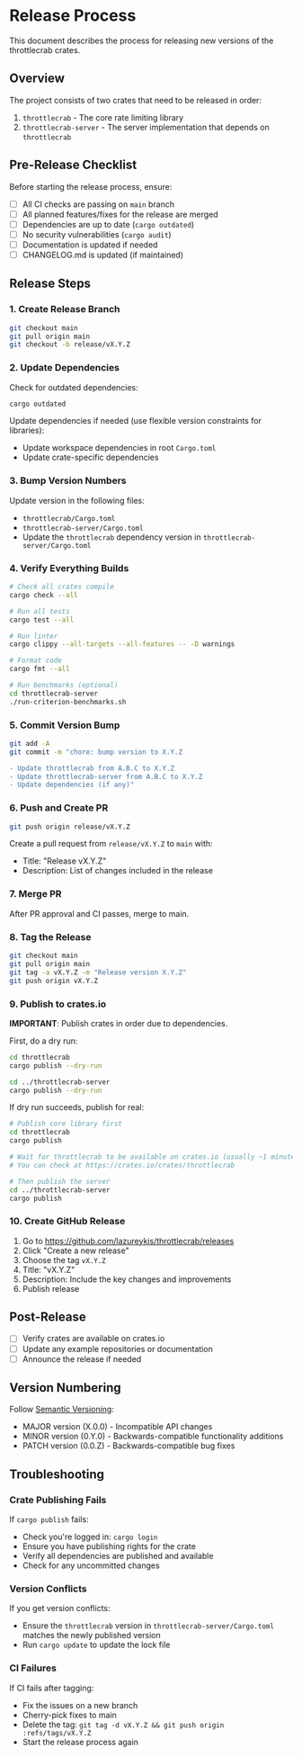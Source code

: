 # Release Process

This document describes the process for releasing new versions of the throttlecrab crates.

## Overview

The project consists of two crates that need to be released in order:
1. `throttlecrab` - The core rate limiting library
2. `throttlecrab-server` - The server implementation that depends on `throttlecrab`

## Pre-Release Checklist

Before starting the release process, ensure:

- [ ] All CI checks are passing on `main` branch
- [ ] All planned features/fixes for the release are merged
- [ ] Dependencies are up to date (`cargo outdated`)
- [ ] No security vulnerabilities (`cargo audit`)
- [ ] Documentation is updated if needed
- [ ] CHANGELOG.md is updated (if maintained)

## Release Steps

### 1. Create Release Branch

```bash
git checkout main
git pull origin main
git checkout -b release/vX.Y.Z
```

### 2. Update Dependencies

Check for outdated dependencies:
```bash
cargo outdated
```

Update dependencies if needed (use flexible version constraints for libraries):
- Update workspace dependencies in root `Cargo.toml`
- Update crate-specific dependencies

### 3. Bump Version Numbers

Update version in the following files:
- `throttlecrab/Cargo.toml`
- `throttlecrab-server/Cargo.toml` 
- Update the `throttlecrab` dependency version in `throttlecrab-server/Cargo.toml`

### 4. Verify Everything Builds

```bash
# Check all crates compile
cargo check --all

# Run all tests
cargo test --all

# Run linter
cargo clippy --all-targets --all-features -- -D warnings

# Format code
cargo fmt --all

# Run benchmarks (optional)
cd throttlecrab-server
./run-criterion-benchmarks.sh
```

### 5. Commit Version Bump

```bash
git add -A
git commit -m "chore: bump version to X.Y.Z

- Update throttlecrab from A.B.C to X.Y.Z
- Update throttlecrab-server from A.B.C to X.Y.Z
- Update dependencies (if any)"
```

### 6. Push and Create PR

```bash
git push origin release/vX.Y.Z
```

Create a pull request from `release/vX.Y.Z` to `main` with:
- Title: "Release vX.Y.Z"
- Description: List of changes included in the release

### 7. Merge PR

After PR approval and CI passes, merge to main.

### 8. Tag the Release

```bash
git checkout main
git pull origin main
git tag -a vX.Y.Z -m "Release version X.Y.Z"
git push origin vX.Y.Z
```

### 9. Publish to crates.io

**IMPORTANT**: Publish crates in order due to dependencies.

First, do a dry run:
```bash
cd throttlecrab
cargo publish --dry-run

cd ../throttlecrab-server
cargo publish --dry-run
```

If dry run succeeds, publish for real:

```bash
# Publish core library first
cd throttlecrab
cargo publish

# Wait for throttlecrab to be available on crates.io (usually ~1 minute)
# You can check at https://crates.io/crates/throttlecrab

# Then publish the server
cd ../throttlecrab-server
cargo publish
```

### 10. Create GitHub Release

1. Go to https://github.com/lazureykis/throttlecrab/releases
2. Click "Create a new release"
3. Choose the tag `vX.Y.Z`
4. Title: "vX.Y.Z"
5. Description: Include the key changes and improvements
6. Publish release

## Post-Release

- [ ] Verify crates are available on crates.io
- [ ] Update any example repositories or documentation
- [ ] Announce the release if needed

## Version Numbering

Follow [Semantic Versioning](https://semver.org/):
- MAJOR version (X.0.0) - Incompatible API changes
- MINOR version (0.Y.0) - Backwards-compatible functionality additions
- PATCH version (0.0.Z) - Backwards-compatible bug fixes

## Troubleshooting

### Crate Publishing Fails

If `cargo publish` fails:
- Check you're logged in: `cargo login`
- Ensure you have publishing rights for the crate
- Verify all dependencies are published and available
- Check for any uncommitted changes

### Version Conflicts

If you get version conflicts:
- Ensure the `throttlecrab` version in `throttlecrab-server/Cargo.toml` matches the newly published version
- Run `cargo update` to update the lock file

### CI Failures

If CI fails after tagging:
- Fix the issues on a new branch
- Cherry-pick fixes to main
- Delete the tag: `git tag -d vX.Y.Z && git push origin :refs/tags/vX.Y.Z`
- Start the release process again
